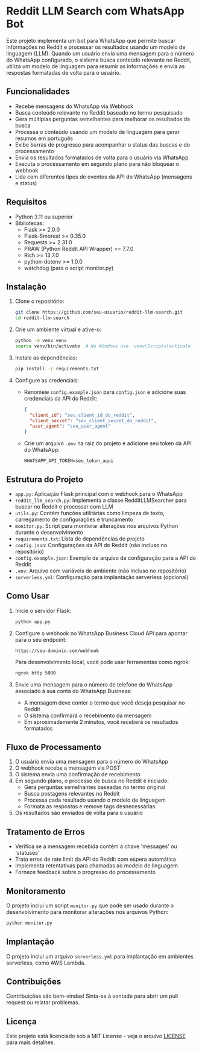 # Reddit LLM Search com WhatsApp Bot

Este projeto implementa um bot para WhatsApp que permite buscar informações no Reddit e processar os resultados usando um modelo de linguagem (LLM). Quando um usuário envia uma mensagem para o número do WhatsApp configurado, o sistema busca conteúdo relevante no Reddit, utiliza um modelo de linguagem para resumir as informações e envia as respostas formatadas de volta para o usuário.

## Funcionalidades

- Recebe mensagens do WhatsApp via Webhook
- Busca conteúdo relevante no Reddit baseado no termo pesquisado
- Gera múltiplas perguntas semelhantes para melhorar os resultados da busca
- Processa o conteúdo usando um modelo de linguagem para gerar resumos em português
- Exibe barras de progresso para acompanhar o status das buscas e do processamento
- Envia os resultados formatados de volta para o usuário via WhatsApp
- Executa o processamento em segundo plano para não bloquear o webhook
- Lida com diferentes tipos de eventos da API do WhatsApp (mensagens e status)

## Requisitos

- Python 3.11 ou superior
- Bibliotecas:
  - Flask >= 2.0.0
  - Flask-Smorest >= 0.35.0
  - Requests >= 2.31.0
  - PRAW (Python Reddit API Wrapper) >= 7.7.0
  - Rich >= 13.7.0
  - python-dotenv >= 1.0.0
  - watchdog (para o script monitor.py)

## Instalação

1. Clone o repositório:
   ```bash
   git clone https://github.com/seu-usuario/reddit-llm-search.git
   cd reddit-llm-search
   ```

2. Crie um ambiente virtual e ative-o:
   ```bash
   python -m venv venv
   source venv/bin/activate  # No Windows use `venv\Scripts\activate`
   ```

3. Instale as dependências:
   ```bash
   pip install -r requirements.txt
   ```

4. Configure as credenciais:
   - Renomeie `config.example.json` para `config.json` e adicione suas credenciais da API do Reddit:
     ```json
     {
       "client_id": "seu_client_id_do_reddit",
       "client_secret": "seu_client_secret_do_reddit",
       "user_agent": "seu_user_agent"
     }
     ```
   - Crie um arquivo `.env` na raiz do projeto e adicione seu token da API do WhatsApp:
     ```plaintext
     WHATSAPP_API_TOKEN=seu_token_aqui
     ```

## Estrutura do Projeto

- `app.py`: Aplicação Flask principal com o webhook para o WhatsApp
- `reddit_llm_search.py`: Implementa a classe RedditLLMSearcher para buscar no Reddit e processar com LLM
- `utils.py`: Contém funções utilitárias como limpeza de texto, carregamento de configurações e truncamento
- `monitor.py`: Script para monitorar alterações nos arquivos Python durante o desenvolvimento
- `requirements.txt`: Lista de dependências do projeto
- `config.json`: Configurações da API do Reddit (não incluso no repositório)
- `config.example.json`: Exemplo de arquivo de configuração para a API do Reddit
- `.env`: Arquivo com variáveis de ambiente (não incluso no repositório)
- `serverless.yml`: Configuração para implantação serverless (opcional)

## Como Usar

1. Inicie o servidor Flask:
   ```bash
   python app.py
   ```

2. Configure o webhook no WhatsApp Business Cloud API para apontar para o seu endpoint:
   ```
   https://seu-dominio.com/webhook
   ```
   
   Para desenvolvimento local, você pode usar ferramentas como ngrok:
   ```bash
   ngrok http 5000
   ```

3. Envie uma mensagem para o número de telefone do WhatsApp associado à sua conta do WhatsApp Business:
   - A mensagem deve conter o termo que você deseja pesquisar no Reddit
   - O sistema confirmará o recebimento da mensagem
   - Em aproximadamente 2 minutos, você receberá os resultados formatados

## Fluxo de Processamento

1. O usuário envia uma mensagem para o número do WhatsApp
2. O webhook recebe a mensagem via POST
3. O sistema envia uma confirmação de recebimento
4. Em segundo plano, o processo de busca no Reddit é iniciado:
   - Gera perguntas semelhantes baseadas no termo original
   - Busca postagens relevantes no Reddit
   - Processa cada resultado usando o modelo de linguagem
   - Formata as respostas e remove tags desnecessárias
5. Os resultados são enviados de volta para o usuário

## Tratamento de Erros

- Verifica se a mensagem recebida contém a chave 'messages' ou 'statuses'
- Trata erros de rate limit da API do Reddit com espera automática
- Implementa retentativas para chamadas ao modelo de linguagem
- Fornece feedback sobre o progresso do processamento

## Monitoramento

O projeto inclui um script `monitor.py` que pode ser usado durante o desenvolvimento para monitorar alterações nos arquivos Python:

```bash
python monitor.py
```

## Implantação

O projeto inclui um arquivo `serverless.yml` para implantação em ambientes serverless, como AWS Lambda.

## Contribuições

Contribuições são bem-vindas! Sinta-se à vontade para abrir um pull request ou relatar problemas.

## Licença

Este projeto está licenciado sob a MIT License - veja o arquivo [LICENSE](LICENSE) para mais detalhes.